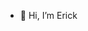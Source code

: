 - 👋 Hi, I’m Erick


<!---
Sanchez-Erick-1104/Sanchez-Erick-1104 is a ✨ special ✨ repository because its `README.md` (this file) appears on your GitHub profile.
You can click the Preview link to take a look at your changes.
--->
